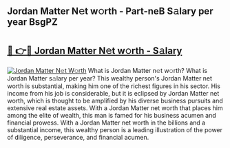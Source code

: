 ## Jordan Matter N𝚎t w𝚘rth - Part-neB S𝚊lary per year BsgPZ

# <h2><a href="http://gc2g0f.nevu.top/?p=Jordan+Matter">🔗 👉🔴 Jordan Matter N𝚎t w𝚘rth - S𝚊lary</a></h2>

[![Jordan Matter N𝚎t W𝚘rth](https://i.imgur.com/Oavwk0R.jpeg)](http://gc2g0f.nevu.top/?p=Jordan+Matter)
What is Jordan Matter n𝚎t w𝚘rth? What is Jordan Matter s𝚊lary per year?
This wealthy person's Jordan Matter net worth is substantial, making him one of the richest figures in his sector. His income from his job is considerable, but it is eclipsed by Jordan Matter net worth, which is thought to be amplified by his diverse business pursuits and extensive real estate assets. With a Jordan Matter net worth that places him among the elite of wealth, this man is famed for his business acumen and financial prowess. With a Jordan Matter net worth in the billions and a substantial income, this wealthy person is a leading illustration of the power of diligence, perseverance, and financial acumen.
